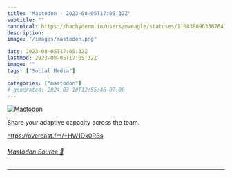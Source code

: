 ```yaml
---
title: "Mastodon - 2023-08-05T17:05:32Z"
subtitle: ""
canonical: https://hachyderm.io/users/mweagle/statuses/110838096336764389
description:
image: "/images/mastodon.png"

date: 2023-08-05T17:05:32Z
lastmod: 2023-08-05T17:05:32Z
image: ""
tags: ["Social Media"]

categories: ["mastodon"]
# generated: 2024-03-10T12:55:46-07:00
---
```

![Mastodon](/images/mastodon.png)

<p>Share your adaptive capacity across the team. </p><p><a href="https://overcast.fm/+HW1Dx0RBs" target="_blank" rel="nofollow noopener noreferrer" translate="no"><span class="invisible">https://</span><span class="">overcast.fm/+HW1Dx0RBs</span><span class="invisible"></span></a></p>


###### [Mastodon Source 🐘](https://hachyderm.io/@mweagle/110838096336764389)

___
